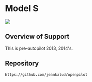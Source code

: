 # Model S

![](../../../.gitbook/assets/image%20%281%29.png)

## Overview of Support

This is pre-autopilot 2013, 2014's.

## Repository

`https://github.com/jeankalud/openpilot`




